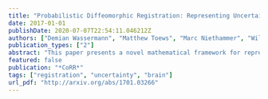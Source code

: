 ```yaml
---
title: "Probabilistic Diffeomorphic Registration: Representing Uncertainty"
date: 2017-01-01
publishDate: 2020-07-07T22:54:11.046212Z
authors: ["Demian Wassermann", "Matthew Toews", "Marc Niethammer", "William M. Wells III"]
publication_types: ["2"]
abstract: "This paper presents a novel mathematical framework for representing uncertainty in large deformation diffeomorphic image registration. The Bayesian posterior distribution over the deformations aligning a moving and a fixed image is approximated via a variational formulation. A stochastic differential equation (SDE) modeling the deformations as the evolution of a time-varying velocity field leads to a prior density over deformations in the form of a Gaussian process. This permits estimating the full posterior distribution in order to represent uncertainty, in contrast to methods in which the posterior is approximated via Monte Carlo sampling or maximized in maximum a-posteriori (MAP) estimation. The framework is demonstrated in the case of landmark-based image registration, including simulated data and annotated pre and intra-operative 3D images."
featured: false
publication: "*CoRR*"
tags: ["registration", "uncertainty", "brain"]
url_pdf: "http://arxiv.org/abs/1701.03266"
---
```


